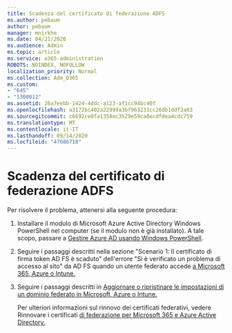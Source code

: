 ```yaml
---
title: Scadenza del certificato di federazione ADFS
ms.author: pebaum
author: pebaum
manager: mnirkhe
ms.date: 04/21/2020
ms.audience: Admin
ms.topic: article
ms.service: o365-administration
ROBOTS: NOINDEX, NOFOLLOW
localization_priority: Normal
ms.collection: Adm_O365
ms.custom:
- "645"
- "1300012"
ms.assetid: 26a7eebb-1424-4ddc-a123-af1cc94bc40f
ms.openlocfilehash: a3172bc402a22999a3bf963233cc26db1ddf2a03
ms.sourcegitcommit: c6692ce0fa1358ec3529e59ca0ecdfdea4cdc759
ms.translationtype: MT
ms.contentlocale: it-IT
ms.lasthandoff: 09/14/2020
ms.locfileid: "47686718"
---
```

# <a name="adfs-federation-certificate-expiring"></a>Scadenza del certificato di federazione ADFS

Per risolvere il problema, attenersi alla seguente procedura:
  
1. Installare il modulo di Microsoft Azure Active Directory Windows PowerShell nel computer (se il modulo non è già installato). A tale scopo, passare a [Gestire Azure AD usando Windows PowerShell](https://aka.ms/aadposh).

2. Seguire i passaggi descritti nella sezione "Scenario 1: Il certificato di firma token AD FS è scaduto" dell'errore "Si è verificato un problema di accesso al sito" da AD FS quando un utente federato accede [a Microsoft 365, Azure o Intune.](https://support.microsoft.com/help/2713898/there-was-a-problem-accessing-the-site-error-from-ad-fs-when-a-federat)

3. Seguire i passaggi descritti in [Aggiornare o ripristinare le impostazioni di un dominio federato in Microsoft, Azure o Intune.](https://docs.microsoft.com/office365/troubleshoot/security/update-federated-domain-office-365)

    Per ulteriori informazioni sul rinnovo dei certificati federativi, vedere Rinnovare i certificati [di federazione per Microsoft 365 e Azure Active Directory.](https://docs.microsoft.com/azure/active-directory/connect/active-directory-aadconnect-o365-certs)
